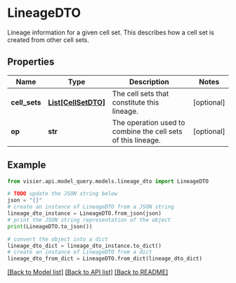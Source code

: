 # LineageDTO

Lineage information for a given cell set. This describes how a cell set is created from other cell sets.

## Properties

Name | Type | Description | Notes
------------ | ------------- | ------------- | -------------
**cell_sets** | [**List[CellSetDTO]**](CellSetDTO.md) | The cell sets that constitute this lineage. | [optional] 
**op** | **str** | The operation used to combine the cell sets of this lineage. | [optional] 

## Example

```python
from visier.api.model_query.models.lineage_dto import LineageDTO

# TODO update the JSON string below
json = "{}"
# create an instance of LineageDTO from a JSON string
lineage_dto_instance = LineageDTO.from_json(json)
# print the JSON string representation of the object
print(LineageDTO.to_json())

# convert the object into a dict
lineage_dto_dict = lineage_dto_instance.to_dict()
# create an instance of LineageDTO from a dict
lineage_dto_from_dict = LineageDTO.from_dict(lineage_dto_dict)
```
[[Back to Model list]](../README.md#documentation-for-models) [[Back to API list]](../README.md#documentation-for-api-endpoints) [[Back to README]](../README.md)


